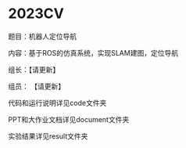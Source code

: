 # 2023CV 

题目：机器人定位导航

内容：基于ROS的仿真系统，实现SLAM建图，定位导航

组长：【请更新】

组员： 【请更新】

代码和运行说明详见code文件夹  

PPT和大作业文档详见document文件夹  

实验结果详见result文件夹  


